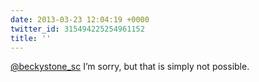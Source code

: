 ```yaml
---
date: 2013-03-23 12:04:19 +0000
twitter_id: 315494225254961152
title: ''
---
```




[@beckystone_sc](https://twitter.com/beckystone_sc) I’m sorry, but that is simply not possible.
